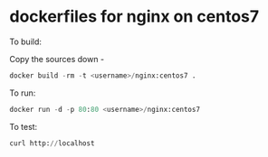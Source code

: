 # dockerfiles for nginx on centos7


To build:

Copy the sources down -
```python
docker build -rm -t <username>/nginx:centos7 .
```
To run:
```python
docker run -d -p 80:80 <username>/nginx:centos7
``````

To test:
```python
curl http://localhost
``````
